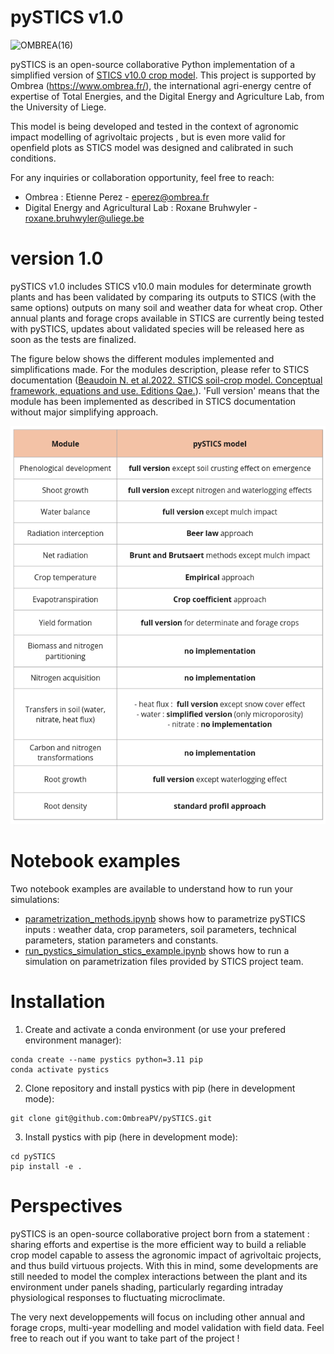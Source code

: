 # pySTICS v1.0
<img width="740" alt="OMBREA(16)" src="https://github.com/OmbreaPV/pySTICS/assets/105670904/d68a7c73-4bb7-4a15-8385-dd82508ce496">


pySTICS is an open-source collaborative Python implementation of a simplified version of [STICS v10.0 crop model](https://stics.inrae.fr/). This project is supported by Ombrea (https://www.ombrea.fr/), the international agri-energy centre of expertise of Total Energies, and the Digital Energy and Agriculture Lab, from the University of Liege.


This model is being developed and tested in the context of agronomic impact modelling of agrivoltaic projects , but is even more valid for openfield plots as STICS model was designed and calibrated in such conditions.

For any inquiries or collaboration opportunity, feel free to reach:
- Ombrea : Etienne Perez - eperez@ombrea.fr
- Digital Energy and Agricultural Lab : Roxane Bruhwyler - roxane.bruhwyler@uliege.be


# version 1.0
pySTICS v1.0 includes STICS v10.0 main modules for determinate growth plants and has been validated by comparing its outputs to STICS (with the same options) outputs on many soil and weather data for wheat crop. Other annual plants and forage crops available in STICS are currently being tested with pySTICS, updates about validated species will be released here as soon as the tests are finalized.

The figure below shows the different modules implemented and simplifications made. For the modules description, please refer to STICS documentation ([Beaudoin N. et al.2022. STICS soil-crop model. Conceptual framework, equations and use. Editions Qae.](docs/source/_static/STICS%20soil-crop%20mode,%20Conceptual%20framework,%20equations%20and%20uses.html)). 'Full version' means that the module has been implemented as described in STICS documentation without major simplifying approach. 

![](https://github.com/OmbreaPV/pySTICS/blob/f29772c30cadb4847ad3e43852a780007e2bd2e1/docs/source/_static/table_modules.png)


# Notebook examples
Two notebook examples are available to understand how to run your simulations:
- [parametrization_methods.ipynb](notebooks/parametrization_methods.ipynb) shows how to parametrize pySTICS inputs : weather data, crop parameters, soil parameters, technical parameters, station parameters and constants.
- [run_pystics_simulation_stics_example.ipynb](notebooks/run_pystics_simulation_stics_example.ipynb) shows how to run a simulation on parametrization files provided by STICS project team.


# Installation
1. Create and activate a conda environment (or use your prefered environment manager):
```
conda create --name pystics python=3.11 pip
conda activate pystics
```
2. Clone repository and install pystics with pip (here in development mode):
```
git clone git@github.com:OmbreaPV/pySTICS.git
```
3. Install pystics with pip (here in development mode):
```
cd pySTICS
pip install -e .
```
# Perspectives
pySTICS is an open-source collaborative project born from a statement : sharing efforts and expertise is the more efficient way to build a reliable crop model capable to assess the agronomic impact of agrivoltaic projects, and thus build virtuous projects. With this in mind, some developments are still needed to model the complex interactions between the plant and its environment under panels shading, particularly regarding intraday physiological responses to fluctuating microclimate.

The very next developpements will focus on including other annual and forage crops, multi-year modelling and model validation with field data. Feel free to reach out if you want to take part of the project !